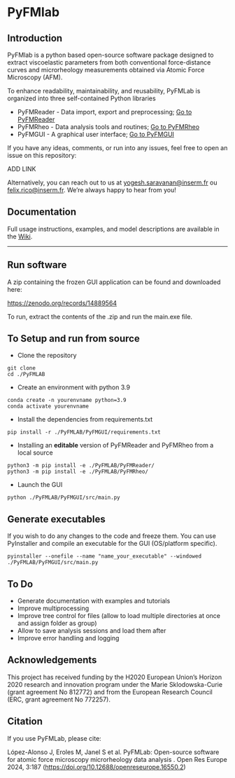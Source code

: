 # PyFMlab

## Introduction
PyFMlab is a python based open-source software package designed to extract viscoelastic parameters from both conventional force-distance curves and microrheology measurements obtained via Atomic Force Microscopy (AFM).


To enhance readability, maintainability, and reusability, PyFMLab is organized into three self-contained Python libraries

- PyFMReader -  Data import, export and preprocessing; [Go to PyFMReader](PyFMReader_DyNaMo)
- PyFMRheo -  Data analysis tools and routines; [Go to PyFMRheo](PyFMRheo_DyNaMo)
- PyFMGUI -  A graphical user interface; [Go to PyFMGUI](PyFMGUI_DyNaMo)


If you have any ideas, comments, or run into any issues, feel free to open an issue on this repository: 

ADD LINK

Alternatively, you can reach out to us at yogesh.saravanan@inserm.fr ou felix.rico@inserm.fr.
We’re always happy to hear from you!


## Documentation

Full usage instructions, examples, and model descriptions are available in the [Wiki](https://github.com/DyNaMo-INSERM/PyFMRheo_DyNaMo/wiki).

---

## Run software
A zip containing the frozen GUI application can be found and downloaded here:

https://zenodo.org/records/14889564

To run, extract the contents of the .zip and run the main.exe file.

## To Setup and run from source
- Clone the repository
```
git clone  
cd ./PyFMLAB
```
- Create an environment with python 3.9
```
conda create -n yourenvname python=3.9 
conda activate yourenvname
```

- Install the dependencies from requirements.txt
```
pip install -r ./PyFMLAB/PyFMGUI/requirements.txt
```
- Installing an **editable** version of PyFMReader and PyFMRheo from a local source
```
python3 -m pip install -e ./PyFMLAB/PyFMReader/
python3 -m pip install -e ./PyFMLAB/PyFMRheo/

```

- Launch the GUI 
```
python ./PyFMLAB/PyFMGUI/src/main.py
```

## Generate executables
If you wish to do any changes to the code and freeze them. You can use PyInstaller and compile an executable for the GUI (OS/platform specific).
```
pyinstaller --onefile --name "name_your_executable" --windowed ./PyFMLAB/PyFMGUI/src/main.py
```

## To Do
- Generate documentation with examples and tutorials
- Improve multiprocessing
- Improve tree control for files (allow to load multiple directories at once and assign folder as group)
- Allow to save analysis sessions and load them after
- Improve error handling and logging

## Acknowledgements
This project has received funding by the H2020 European Union’s Horizon 2020 research and innovation program under the Marie Sklodowska-Curie (grant agreement No 812772) and from the European Research Council (ERC, grant agreement No 772257).


## Citation

If you use PyFMLab, please cite:

López-Alonso J, Eroles M, Janel S et al. PyFMLab: Open-source software for atomic force microscopy microrheology data analysis . Open Res Europe 2024, 3:187 
(https://doi.org/10.12688/openreseurope.16550.2)

